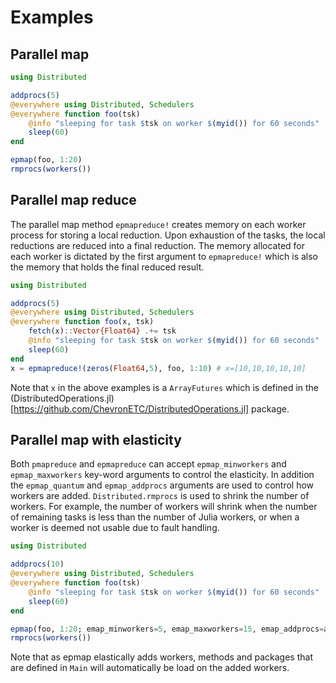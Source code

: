 # Examples

## Parallel map
```julia
using Distributed

addprocs(5)
@everywhere using Distributed, Schedulers
@everywhere function foo(tsk)
    @info "sleeping for task $tsk on worker $(myid()) for 60 seconds"
    sleep(60)
end

epmap(foo, 1:20)
rmprocs(workers())
```

## Parallel map reduce
The parallel map method `epmapreduce!` creates memory on each worker process for
storing a local reduction.  Upon exhaustion of the tasks, the local reductions
are reduced into a final reduction.  The memory allocated for each worker is
dictated by the first argument to `epmapreduce!` which is also the memory that
holds the final reduced result.
```julia
using Distributed

addprocs(5)
@everywhere using Distributed, Schedulers
@everywhere function foo(x, tsk)
    fetch(x)::Vector{Float64} .+= tsk
    @info "sleeping for task $tsk on worker $(myid()) for 60 seconds"
    sleep(60)
end
x = epmapreduce!(zeros(Float64,5), foo, 1:10) # x=[10,10,10,10,10]
```
Note that `x` in the above examples is a `ArrayFutures` which is defined
in the (DistributedOperations.jl)[https://github.com/ChevronETC/DistributedOperations.jl]
package.

## Parallel map with elasticity
Both `pmapreduce` and `epmapreduce` can accept `epmap_minworkers` and
`epmap_maxworkers` key-word arguments to control the elasticity.  In
addition the `epmap_quantum` and `epmap_addprocs` arguments are used to
control how workers are added.  `Distributed.rmprocs` is used to shrink
the number of workers.  For example, the number of workers will shrink
when the number of remaining tasks is less than the number of Julia
workers, or when a worker is deemed not usable due to fault handling.
```julia
using Distributed

addprocs(10)
@everywhere using Distributed, Schedulers
@everywhere function foo(tsk)
    @info "sleeping for task $tsk on worker $(myid()) for 60 seconds"
    sleep(60)
end

epmap(foo, 1:20; emap_minworkers=5, emap_maxworkers=15, emap_addprocs=addprocs)
rmprocs(workers())
```
Note that as epmap elastically adds workers, methods and packages that are defined
in `Main` will automatically be load on the added workers.
